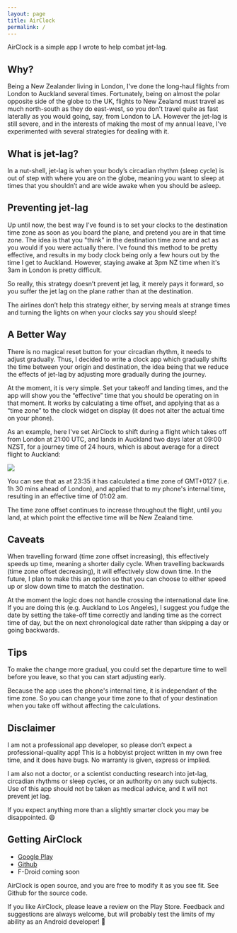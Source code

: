 ```yaml
---
layout: page
title: AirClock
permalink: /
---
```

AirClock is a simple app I wrote to help combat jet-lag.

## Why?

Being a New Zealander living in London, I've done the long-haul flights from London to Auckland several times. Fortunately, being on almost the polar opposite side of the globe to the UK, flights to New Zealand must travel as much north-south as they do east-west, so you don't travel quite as fast laterally as you would going, say, from London to LA. However the jet-lag is still severe, and in the interests of making the most of my annual leave, I've experimented with several strategies for dealing with it.

## What is jet-lag?
In a nut-shell, jet-lag is when your body’s circadian rhythm (sleep cycle) is out of step with where you are on the globe, meaning you want to sleep at times that you shouldn’t and are wide awake when you should be asleep.

## Preventing jet-lag

Up until now, the best way I’ve found is to set your clocks to the destination time zone as soon as you board the plane, and pretend you are in that time zone. The idea is that you "think" in the destination time zone and act as you would if you were actually there. I've found this method to be pretty effective, and results in my body clock being only a few hours out by the time I get to Auckland. However, staying awake at 3pm NZ time when it's 3am in London is pretty difficult.

So really, this strategy doesn’t prevent jet lag, it merely pays it forward, so you suffer the jet lag on the plane rather than at the destination.

The airlines don’t help this strategy either, by serving meals at strange times and turning the lights on when your clocks say you should sleep!

## A Better Way

There is no magical reset button for your circadian rhythm, it needs to adjust gradually. Thus, I decided to write a clock app which gradually shifts the time between your origin and destination, the idea being that we reduce the effects of jet-lag by adjusting more gradually during the journey.

At the moment, it is very simple. Set your takeoff and landing times, and the app will show you the “effective” time that you should be operating on in that moment. It works by calculating a time offset, and applying that as a “time zone” to the clock widget on display (it does not alter the actual time on your phone).

As an example, here I've set AirClock to shift during a flight which takes off from London at 21:00 UTC, and lands in Auckland two days later at 09:00 NZST, for a journey time of 24 hours, which is about average for a direct flight to Auckland:

![]({{site.baseurl}}/assets/img/example_1.png)

You can see that as at 23:35 it has calculated a time zone of GMT+0127 (i.e. 1h 30 mins ahead of London), and applied that to my phone's internal time, resulting in an effective time of 01:02 am.

The time zone offset continues to increase throughout the flight, until you land, at which point the effective time will be New Zealand time.

## Caveats

When travelling forward (time zone offset increasing), this effectively speeds up time, meaning a shorter daily cycle. When travelling backwards (time zone offset decreasing), it will effectively slow down time. In the future, I plan to make this an option so that you can choose to either speed up or slow down time to match the destination.

At the moment the logic does not handle crossing the international date line. If you are doing this (e.g. Auckland to Los Angeles), I suggest you fudge the date by setting the take-off time correctly and landing time as the correct time of day, but the on next chronological date rather than skipping a day or going backwards.

## Tips

To make the change more gradual, you could set the departure time to well before you leave, so that you can start adjusting early.

Because the app uses the phone's internal time, it is independant of the time zone. So you can change your time zone to that of your destination when you take off without affecting the calculations.

## Disclaimer

I am not a professional app developer, so please don’t expect a professional-quality app! This is a hobbyist project written in my own free time, and it does have bugs. No warranty is given, express or implied.

I am also not a doctor, or a scientist conducting research into jet-lag, circadian rhythms or sleep cycles, or an authority on any such subjects. Use of this app should not be taken as medical advice, and it will not prevent jet lag.

If you expect anything more than a slightly smarter clock you may be disappointed. 😄

## Getting AirClock

 * [Google Play](https://play.google.com/store/apps/details?id=nz.al4.airclock)
 * [Github](https://github.com/al4/AirClock)
 * F-Droid coming soon

AirClock is open source, and you are free to modify it as you see fit. See Github for the source code.

If you like AirClock, please leave a review on the Play Store. Feedback and suggestions are always welcome, but will probably test the limits of my ability as an Android developer! 😬
